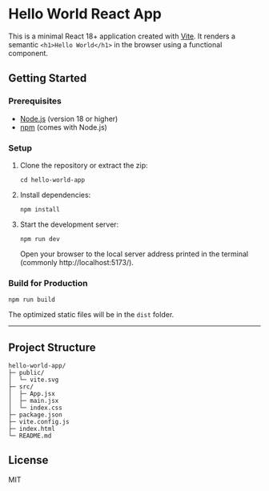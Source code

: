 # Hello World React App

This is a minimal React 18+ application created with [Vite](https://vitejs.dev/). It renders a semantic `<h1>Hello World</h1>` in the browser using a functional component.

## Getting Started

### Prerequisites

- [Node.js](https://nodejs.org/) (version 18 or higher)
- [npm](https://www.npmjs.com/) (comes with Node.js)

### Setup

1. Clone the repository or extract the zip:
   ```
   cd hello-world-app
   ```

2. Install dependencies:
   ```
   npm install
   ```

3. Start the development server:
   ```
   npm run dev
   ```
   Open your browser to the local server address printed in the terminal (commonly http://localhost:5173/).

### Build for Production

```
npm run build
```

The optimized static files will be in the `dist` folder.

---

## Project Structure

```
hello-world-app/
├─ public/
│  └─ vite.svg
├─ src/
│  ├─ App.jsx
│  ├─ main.jsx
│  └─ index.css
├─ package.json
├─ vite.config.js
├─ index.html
└─ README.md
```

## License

MIT